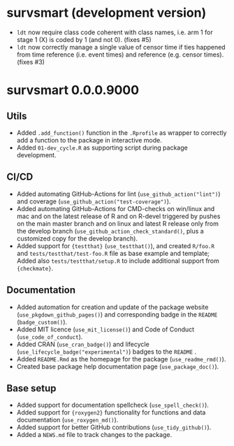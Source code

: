 # survsmart (development version)

* `ldt` now require class code coherent with class names, i.e. arm 1 for stage 1 (X) is coded by 1 (and not 0). (fixes #5)
* `ldt` now correctly manage a single value of censor time if ties happened from time reference (i.e. event times) and reference (e.g. censor times). (fixes #3)

# survsmart 0.0.0.9000

## Utils
* Added `.add_function()` function in the `.Rprofile` as wrapper to correctly add a function to the package in interactive mode.
* Added `01-dev_cycle.R` as supporting script during package development.

## CI/CD
* Added automating GitHub-Actions for lint (`use_github_action("lint")`) and coverage (`use_github_action("test-coverage")`).
* Added automating GitHub-Actions for CMD-checks on win/linux and mac and on the latest release of R and on R-devel triggered by pushes on the main master branch and on linux and latest R release only from the develop branch (`use_github_action_check_standard()`, plus a customized copy for the develop branch).
* Added support for `{testthat}` (`use_testthat()`), and created `R/foo.R` and `tests/testthat/test-foo.R` file as base example and template; Added also `tests/testthat/setup.R` to include additional support from `{checkmate}`.

## Documentation
* Added automation for creation and update of the package website (`use_pkgdown_github_pages()`) and corresponding badge in the `README` (`badge_custom()`).
* Added MIT licence (`use_mit_license()`) and Code of Conduct (`use_code_of_conduct`).
* Added CRAN (`use_cran_badge()`) and lifecycle (`use_lifecycle_badge("experimental")`) badges to the `README` .
* Added `README.Rmd` as the homepage for the package (`use_readme_rmd()`).
* Created base package help documentation page (`use_package_doc()`).

## Base setup
* Added support for documentation spellcheck (`use_spell_check()`).
* Added support for `{roxygen2}` functionality for functions and data documentation (`use_roxygen_md()`).
* Added support for better GitHub contributions (`use_tidy_github()`). 
* Added a `NEWS.md` file to track changes to the package.
